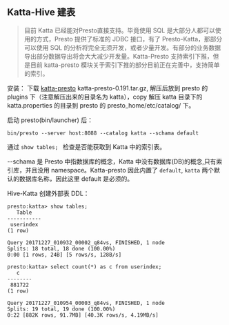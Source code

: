 ## Katta-Hive 建表

> 目前 Katta 已经能对Presto直接支持。毕竟使用 SQL 是大部分人都可以使用的方式，Presto 提供了标准的 JDBC 接口，有了 Presto-Katta，那部分可以使用 SQL 的分析将完全无须开发，或者少量开发。有部分的业务数据导出部分数据导出将会大大减少开发量。Katta-Presto 支持索引下推，但是目前 katta-presto 模块关于索引下推的部分目前正在完善中，支持简单的索引。

安装： 下载 [katta-presto](https://pan.baidu.com/s/1o8ooBGm) katta-presto-0.191.tar.gz, 解压后放到 presto 的 plugins 下（注意解压出来的目录名为 katta），copy 解压 katta 目录下的 katta.properties 的目录到 presto 的 presto_home/etc/catalog/ 下。


启动 presto(bin/launcher) 后：

    bin/presto --server host:8088 --catalog katta --schama default

通过 `show tables; ` 检查是否能获取到 Katta 中的索引表。

--schama 是 Presto 中指数据库的概念，Katta 中没有数据库(DB)的概念,只有索引库，并且没用 namespace。Katta-presto 因此内置了 `default`, `katta` 两个默认的数据库名称，因此这里 default 是必须的。 

Hive-Katta 创建外部表 DDL：

```
presto:katta> show tables;
   Table   
-----------
 userindex 
(1 row)

Query 20171227_010932_00002_q84vs, FINISHED, 1 node
Splits: 18 total, 18 done (100.00%)
0:00 [1 rows, 24B] [5 rows/s, 128B/s]

presto:katta> select count(*) as c from userindex;
   c    
--------
 881722 
(1 row)

Query 20171227_010954_00003_q84vs, FINISHED, 1 node
Splits: 19 total, 19 done (100.00%)
0:22 [882K rows, 91.7MB] [40.3K rows/s, 4.19MB/s]
```


